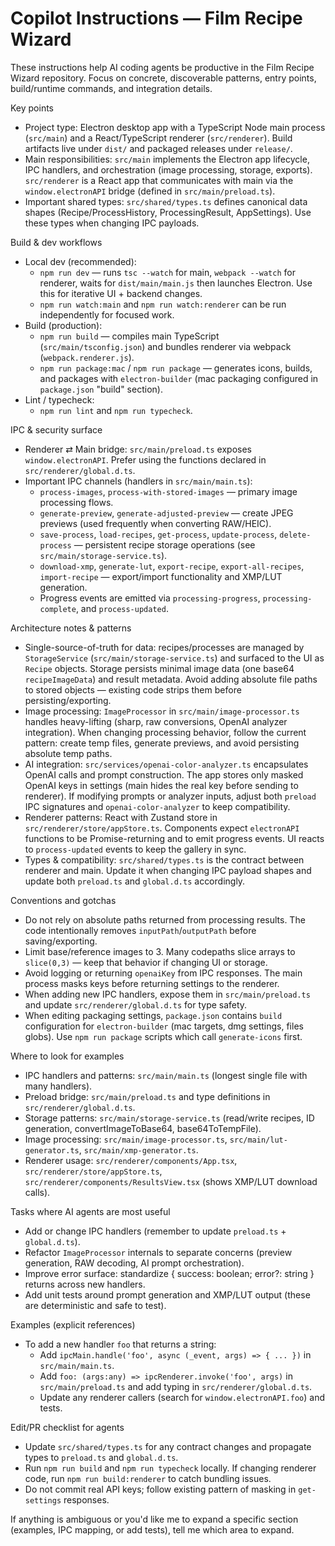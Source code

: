 # Copilot Instructions — Film Recipe Wizard

These instructions help AI coding agents be productive in the Film Recipe Wizard repository. Focus on concrete, discoverable patterns, entry points, build/runtime commands, and integration details.

Key points
- Project type: Electron desktop app with a TypeScript Node main process (`src/main`) and a React/TypeScript renderer (`src/renderer`). Build artifacts live under `dist/` and packaged releases under `release/`.
- Main responsibilities: `src/main` implements the Electron app lifecycle, IPC handlers, and orchestration (image processing, storage, exports). `src/renderer` is a React app that communicates with main via the `window.electronAPI` bridge (defined in `src/main/preload.ts`).
- Important shared types: `src/shared/types.ts` defines canonical data shapes (Recipe/ProcessHistory, ProcessingResult, AppSettings). Use these types when changing IPC payloads.

Build & dev workflows
- Local dev (recommended):
  - `npm run dev` — runs `tsc --watch` for main, `webpack --watch` for renderer, waits for `dist/main/main.js` then launches Electron. Use this for iterative UI + backend changes.
  - `npm run watch:main` and `npm run watch:renderer` can be run independently for focused work.
- Build (production):
  - `npm run build` — compiles main TypeScript (`src/main/tsconfig.json`) and bundles renderer via webpack (`webpack.renderer.js`).
  - `npm run package:mac` / `npm run package` — generates icons, builds, and packages with `electron-builder` (mac packaging configured in `package.json` "build" section).
- Lint / typecheck:
  - `npm run lint` and `npm run typecheck`.

IPC & security surface
- Renderer ⇄ Main bridge: `src/main/preload.ts` exposes `window.electronAPI`. Prefer using the functions declared in `src/renderer/global.d.ts`.
- Important IPC channels (handlers in `src/main/main.ts`):
  - `process-images`, `process-with-stored-images` — primary image processing flows.
  - `generate-preview`, `generate-adjusted-preview` — create JPEG previews (used frequently when converting RAW/HEIC).
  - `save-process`, `load-recipes`, `get-process`, `update-process`, `delete-process` — persistent recipe storage operations (see `src/main/storage-service.ts`).
  - `download-xmp`, `generate-lut`, `export-recipe`, `export-all-recipes`, `import-recipe` — export/import functionality and XMP/LUT generation.
  - Progress events are emitted via `processing-progress`, `processing-complete`, and `process-updated`.

Architecture notes & patterns
- Single-source-of-truth for data: recipes/processes are managed by `StorageService` (`src/main/storage-service.ts`) and surfaced to the UI as `Recipe` objects. Storage persists minimal image data (one base64 `recipeImageData`) and result metadata. Avoid adding absolute file paths to stored objects — existing code strips them before persisting/exporting.
- Image processing: `ImageProcessor` in `src/main/image-processor.ts` handles heavy-lifting (sharp, raw conversions, OpenAI analyzer integration). When changing processing behavior, follow the current pattern: create temp files, generate previews, and avoid persisting absolute temp paths.
- AI integration: `src/services/openai-color-analyzer.ts` encapsulates OpenAI calls and prompt construction. The app stores only masked OpenAI keys in settings (main hides the real key before sending to renderer). If modifying prompts or analyzer inputs, adjust both `preload` IPC signatures and `openai-color-analyzer` to keep compatibility.
- Renderer patterns: React with Zustand store in `src/renderer/store/appStore.ts`. Components expect `electronAPI` functions to be Promise-returning and to emit progress events. UI reacts to `process-updated` events to keep the gallery in sync.
- Types & compatibility: `src/shared/types.ts` is the contract between renderer and main. Update it when changing IPC payload shapes and update both `preload.ts` and `global.d.ts` accordingly.

Conventions and gotchas
- Do not rely on absolute paths returned from processing results. The code intentionally removes `inputPath`/`outputPath` before saving/exporting.
- Limit base/reference images to 3. Many codepaths slice arrays to `slice(0,3)` — keep that behavior if changing UI or storage.
- Avoid logging or returning `openaiKey` from IPC responses. The main process masks keys before returning settings to the renderer.
- When adding new IPC handlers, expose them in `src/main/preload.ts` and update `src/renderer/global.d.ts` for type safety.
- When editing packaging settings, `package.json` contains `build` configuration for `electron-builder` (mac targets, dmg settings, files globs). Use `npm run package` scripts which call `generate-icons` first.

Where to look for examples
- IPC handlers and patterns: `src/main/main.ts` (longest single file with many handlers).
- Preload bridge: `src/main/preload.ts` and type definitions in `src/renderer/global.d.ts`.
- Storage patterns: `src/main/storage-service.ts` (read/write recipes, ID generation, convertImageToBase64, base64ToTempFile).
- Image processing: `src/main/image-processor.ts`, `src/main/lut-generator.ts`, `src/main/xmp-generator.ts`.
- Renderer usage: `src/renderer/components/App.tsx`, `src/renderer/store/appStore.ts`, `src/renderer/components/ResultsView.tsx` (shows XMP/LUT download calls).

Tasks where AI agents are most useful
- Add or change IPC handlers (remember to update `preload.ts` + `global.d.ts`).
- Refactor `ImageProcessor` internals to separate concerns (preview generation, RAW decoding, AI prompt orchestration).
- Improve error surface: standardize { success: boolean; error?: string } returns across new handlers.
- Add unit tests around prompt generation and XMP/LUT output (these are deterministic and safe to test).

Examples (explicit references)
- To add a new handler `foo` that returns a string:
  - Add `ipcMain.handle('foo', async (_event, args) => { ... })` in `src/main/main.ts`.
  - Add `foo: (args:any) => ipcRenderer.invoke('foo', args)` in `src/main/preload.ts` and add typing in `src/renderer/global.d.ts`.
  - Update any renderer callers (search for `window.electronAPI.foo`) and tests.

Edit/PR checklist for agents
- Update `src/shared/types.ts` for any contract changes and propagate types to `preload.ts` and `global.d.ts`.
- Run `npm run build` and `npm run typecheck` locally. If changing renderer code, run `npm run build:renderer` to catch bundling issues.
- Do not commit real API keys; follow existing pattern of masking in `get-settings` responses.

If anything is ambiguous or you'd like me to expand a specific section (examples, IPC mapping, or add tests), tell me which area to expand.
